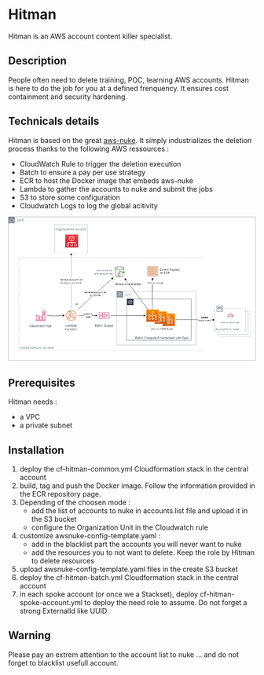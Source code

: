 # Hitman

Hitman is an AWS account content killer specialist.

## Description

People often need to delete training, POC, learning AWS accounts. Hitman is here to do the job for you at a defined frenquency.
It ensures cost containment and security hardening.

## Technicals details

Hitman is based on the great [aws-nuke](https://github.com/rebuy-de/aws-nuke).
It simply industrializes the deletion process thanks to the following AWS ressources :
- CloudWatch Rule to trigger the deletion execution
- Batch to ensure a pay per use strategy
- ECR to host the Docker image that embeds aws-nuke
- Lambda to gather the accounts to nuke and submit the jobs
- S3 to store some configuration
- Cloudwatch Logs to log the global acitivity

![Hitman Diagram](images/hitman-diagram.png)

## Prerequisites

Hitman needs :
- a VPC
- a private subnet

## Installation

1. deploy the cf-hitman-common.yml Cloudformation stack in the central account
2. build, tag and push the Docker image. Follow the information provided in the ECR repository page.
3. Depending of the choosen mode :
   - add the list of accounts to nuke in accounts.list file and upload it in the S3 bucket
   - configure the Organization Unit in the Cloudwatch rule
4. customize awsnuke-config-template.yaml :
   - add in the blacklist part the accounts you will never want to nuke
   - add the resources you to not want to delete. Keep the role by Hitman to delete resources
5. upload awsnuke-config-template.yaml files in the create S3 bucket
6. deploy the cf-hitman-batch.yml Cloudformation stack in the central account
7. in each spoke account (or once we a Stackset), deploy cf-hitman-spoke-account.yml to deploy the need role to assume. Do not forget a strong ExternalId like UUID

## Warning

Please pay an extrem attention to the account list to nuke ... and do not forget to blacklist usefull account.
